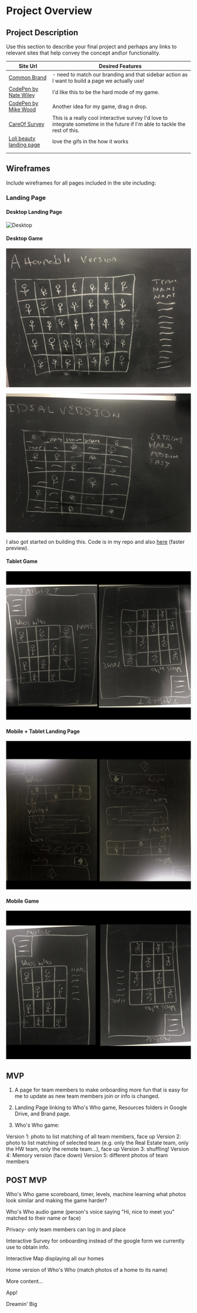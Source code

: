 # Project Overview

## Project Description

Use this section to describe your final project and perhaps any links to relevant sites that help convey the concept and\or functionality.

| Site Url        | Desired Features           | 
| ------------- |-------------| 
| [Common Brand](brand.common.com)| - need to match our branding and that sidebar action as I want to build a page we actually use!|  
| [CodePen by Nate Wiley](https://codepen.io/Hadsterific/pen/boOqvw)| I'd like this to be the hard mode of my game. |   
| [CodePen by Mike Wood](https://codepen.io/petrarque/full/JWapzj/)| Another idea for my game, drag n drop.|   
| [CareOf Survey](https://takecareof.com/survey/new?question=first_name) | This is a really cool interactive survey I'd love to integrate sometime in the future if I'm able to tackle the rest of this. |   
|[Loli beauty landing page](https://lolibeauty.com/)| love the gifs in the how it works |   
|  |   |   
|  |   | 



## Wireframes

Include wireframes for all pages included in the site including:

### Landing Page

#### Desktop Landing Page
![Desktop](https://github.com/sophrosune/sophrosune.github.io/blob/master/class07/Final_Project/images/desktop11.jpg "Landing Page Desktop")

#### Desktop Game
![DesktopV1](https://github.com/sophrosune/sophrosune.github.io/blob/master/class07/Final_Project/images/desktop1%20v1.jpg "Game Desktop V1")

![DesktopV](https://github.com/sophrosune/sophrosune.github.io/blob/master/class07/Final_Project/images/desktop1%20v2.jpg "Game Desktop V2")

I also got started on building this. Code is in my repo and also [here](https://codepen.io/Hadsterific/pen/WXeEGE) (faster preview).


#### Tablet Game

![Tablet](https://github.com/sophrosune/sophrosune.github.io/blob/master/class07/Final_Project/images/tablet22.jpg "Game Tablet")

#### Mobile + Tablet Landing Page

![Mobile Landing Page](https://github.com/sophrosune/sophrosune.github.io/blob/master/class07/Final_Project/images/mobile11.jpg "Mobile Landing Page")

#### Mobile Game

![Mobile Game](https://github.com/sophrosune/sophrosune.github.io/blob/master/class07/Final_Project/images/mobile22.jpg "Mobile Game")

## MVP 

1. A page for team members to make onboarding more fun that is easy for me to update as new team members join or info is changed.

2. Landing Page linking to Who's Who game, Resources folders in Google Drive, and Brand page.

3. Who's Who game:

Version 1: photo to list matching of all team members, face up
Version 2: photo to list matching of selected team (e.g. only the Real Estate team, only the HW team, only the remote team...), face up
Version 3: shuffling!
Version 4: Memory version (face down)
Version 5: different photos of team members

## POST MVP

Who's Who game scoreboard, timer, levels, machine learning what photos look similar and making the game harder?

Who's Who audio game (person's voice saying "Hi, nice to meet you" matched to their name or face)

Privacy- only team members can log in and place

Interactive Survey for onboarding instead of the google form we currently use to obtain info.

Interactive Map displaying all our homes

Home version of Who's Who (match photos of a home to its name)

More content...

App!

Dreamin' Big


